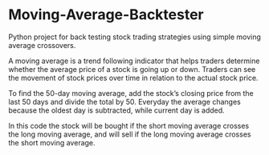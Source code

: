 # Moving-Average-Backtester
Python project for back testing stock trading strategies using simple moving average crossovers. 

A moving average is a trend following indicator that helps traders determine whether the average price of a stock is going up or down. Traders can see the movement of stock prices over time in relation to the actual stock price. 

To find the 50-day moving average, add the stock’s closing price from the last 50 days and divide the total by 50. Everyday the average changes because the oldest day is subtracted, while current day is added. 

In this code the stock will be bought if the short moving average crosses the long moving average, and will sell if the long moving average crosses the short moving average. 



